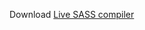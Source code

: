 Download [Live SASS compiler](https://marketplace.visualstudio.com/items?itemName=glenn2223.live-sass)